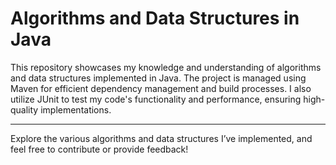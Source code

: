 # Algorithms and Data Structures in Java

This repository showcases my knowledge and understanding of algorithms and data structures implemented in Java. The project is managed using Maven for efficient dependency management and build processes. I also utilize JUnit to test my code's functionality and performance, ensuring high-quality implementations.

___

Explore the various algorithms and data structures I’ve implemented, and feel free to contribute or provide feedback!


